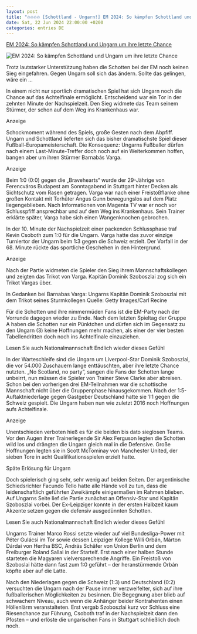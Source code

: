 ```yaml
---
layout: post
title: "🔥🔥🔥🔥 [Schottland - Ungarn!] EM 2024: So kämpfen Schottland und Ungarn um ihre letzte Chance"
date: Sat, 22 Jun 2024 22:00:00 +0200
categories: entries DE
---
```

[EM 2024: So kämpfen Schottland und Ungarn um ihre letzte Chance](https://www.welt.de/sport/fussball/em/article252171792/EM-2024-So-kaempfen-Schottland-und-Ungarn-um-ihre-letzte-Chance.html)

![EM 2024: So kämpfen Schottland und Ungarn um ihre letzte Chance](https://img.welt.de/img/sport/fussball/em/mobile252173394/8001358097-ci16x9-w1200/Scotland-v-Hungary-Group-A-UEFA-EURO-2024.jpg)

Trotz lautstarker Unterstützung haben die Schotten bei der EM noch keinen Sieg eingefahren. Gegen Ungarn soll sich das ändern. Sollte das gelingen, wäre ein ...

In einem nicht nur sportlich dramatischen Spiel hat sich Ungarn noch die Chance auf das Achtelfinale ermöglicht. Entscheidend war ein Tor in der zehnten Minute der Nachspielzeit. Den Sieg widmete das Team seinem Stürmer, der schon auf dem Weg ins Krankenhaus war.

Anzeige

Schockmoment während des Spiels, große Gesten nach dem Abpfiff. Ungarn und Schottland lieferten sich das bisher dramatischste Spiel dieser Fußball-Europameisterschaft. Die Konsequenz: Ungarns Fußballer dürfen nach einem Last-Minute-Treffer doch noch auf ein Weiterkommen hoffen, bangen aber um ihren Stürmer Barnabás Varga.

Anzeige

Beim 1:0 (0:0) gegen die „Bravehearts“ wurde der 29-Jährige von Ferencváros Budapest am Sonntagabend in Stuttgart hinter Decken als Sichtschutz vom Rasen getragen. Varga war nach einer Freistoßflanke ohne großen Kontakt mit Torhüter Angus Gunn bewegungslos auf dem Platz liegengeblieben. Nach Informationen von Magenta TV war er noch vor Schlusspfiff ansprechbar und auf dem Weg ins Krankenhaus. Sein Trainer erklärte später, Varga habe sich einen Wangenknochen gebrochen.

In der 10. Minute der Nachspielzeit einer packenden Schlussphase traf Kevin Csoboth zum 1:0 für die Ungarn. Varga hatte das zuvor einzige Turniertor der Ungarn beim 1:3 gegen die Schweiz erzielt. Der Vorfall in der 68. Minute rückte das sportliche Geschehen in den Hintergrund.

Anzeige

Nach der Partie widmeten die Spieler den Sieg ihrem Mannschaftskollegen und zeigten das Trikot von Varga. Kapitän Dominik Szoboszlai zog sich ein Trikot Vargas über.

In Gedanken bei Barnabas Varga: Ungarns Kapitän Dominik Szoboszlai mit dem Trikot seines Sturmkollegen Quelle: Getty Images/Carl Recine

Für die Schotten und ihre nimmermüden Fans ist die EM-Party nach der Vorrunde dagegen wieder zu Ende. Nach dem letzten Spieltag der Gruppe A haben die Schotten nur ein Pünktchen und dürfen sich im Gegensatz zu den Ungarn (3) keine Hoffnungen mehr machen, als einer der vier besten Tabellendritten doch noch ins Achtelfinale einzuziehen.

Lesen Sie auch Nationalmannschaft Endlich wieder dieses Gefühl

In der Warteschleife sind die Ungarn um Liverpool-Star Dominik Szoboszlai, die vor 54.000 Zuschauern lange enttäuschten, aber ihre letzte Chance nutzten. „No Scotland, no party“, sangen die Fans der Schotten lange unbeirrt, nun müssen die Spieler von Trainer Steve Clarke aber abreisen. Schon bei den vorherigen drei EM-Teilnahmen war die schottische Mannschaft nicht über die Gruppenphase hinausgekommen. Nach der 1:5-Auftaktniederlage gegen Gastgeber Deutschland hatte sie 1:1 gegen die Schweiz gespielt. Die Ungarn haben nun wie zuletzt 2016 noch Hoffnungen aufs Achtelfinale.

Anzeige

Unentschieden verboten hieß es für die beiden bis dato sieglosen Teams. Vor den Augen ihrer Trainerlegende Sir Alex Ferguson legten die Schotten wild los und drängten die Ungarn gleich mal in die Defensive. Große Hoffnungen legten sie in Scott McTominay von Manchester United, der sieben Tore in acht Qualifikationsspielen erzielt hatte.

Späte Erlösung für Ungarn

Doch spielerisch ging sehr, sehr wenig auf beiden Seiten. Der argentinische Schiedsrichter Facundo Tello hatte alle Hände voll zu tun, dass die leidenschaftlich geführten Zweikämpfe einigermaßen im Rahmen blieben. Auf Ungarns Seite lief die Partie zunächst an Offensiv-Star und Kapitän Szoboszlai vorbei. Der Ex-Leipziger konnte in der ersten Halbzeit kaum Akzente setzen gegen die defensiv ausgedünnten Schotten.

Lesen Sie auch Nationalmannschaft Endlich wieder dieses Gefühl

Ungarns Trainer Marco Rossi setzte wieder auf viel Bundesliga-Power mit Péter Gulácsi im Tor sowie dessen Leipziger Kollege Willi Orbán, Márton Dárdai von Hertha BSC, András Schäfer von Union Berlin und dem Freiburger Roland Sallai in der Startelf. Erst nach einer halben Stunde starteten die Magyaren vielversprechende Angriffe. Ein Freistoß von Szoboslai hätte dann fast zum 1:0 geführt – der heranstürmende Orbán köpfte aber auf die Latte.

Nach den Niederlagen gegen die Schweiz (1:3) und Deutschland (0:2) versuchten die Ungarn nach der Pause immer verzweifelter, sich auf ihre fußballerischen Möglichkeiten zu besinnen. Die Begegnung aber blieb auf schwachem Niveau, auch wenn die Anhänger beider Kontrahenten einen Höllenlärm veranstalteten. Erst vergab Szoboszlai kurz vor Schluss eine Riesenchance zur Führung, Csoboth traf in der Nachspielzeit dann den Pfosten – und erlöste die ungarischen Fans in Stuttgart schließlich doch noch.

